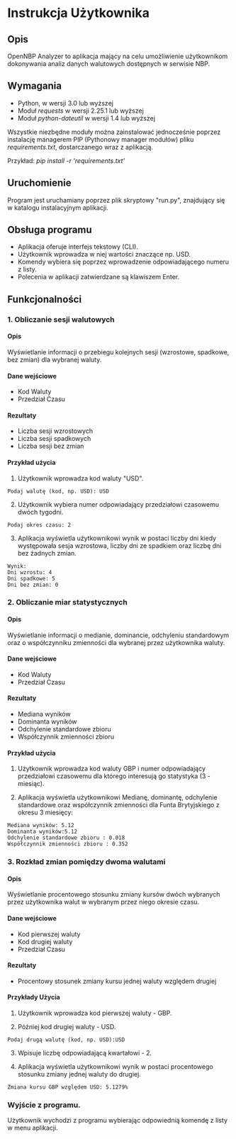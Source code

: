 # Instrukcja Użytkownika

## Opis
OpenNBP Analyzer to aplikacja mający na celu umożliwienie użytkownikom dokonywania analiz danych walutowych dostępnych w serwisie NBP.

## Wymagania
- Python, w wersji 3.0 lub wyższej
- Moduł *requests* w wersji 2.25.1 lub wyższej
- Moduł *python-dateutil* w wersji 1.4 lub wyższej

Wszystkie niezbędne moduły można zainstalować jednocześnie poprzez instalację
managerem PIP (Pythonowy manager modułów) pliku *requirements.txt*,
dostarczanego wraz z aplikacją.

Przykład: *pip install -r 'requirements.txt'*

## Uruchomienie
Program jest uruchamiany poprzez plik skryptowy "run.py", znajdujący się w katalogu instalacyjnym aplikacji.

## Obsługa programu
- Aplikacja oferuje interfejs tekstowy (CLI).
- Użytkownik wprowadza w niej wartości znaczące np. USD.
- Komendy wybiera się poprzez wprowadzenie odpowiadającego numeru z listy.
- Polecenia w aplikacji zatwierdzane są klawiszem Enter.

## Funkcjonalności

### 1. Obliczanie sesji walutowych

#### Opis
Wyświetlanie informacji o przebiegu kolejnych sesji (wzrostowe, spadkowe, bez zmian) dla wybranej waluty.

#### Dane wejściowe
* Kod Waluty 
* Przedział Czasu 

#### Rezultaty
* Liczba sesji wzrostowych
* Liczba sesji spadkowych
* Liczba sesji bez zmian

#### Przykład użycia
1. Użytkownik wprowadza kod waluty "USD".
```
Podaj walutę (kod, np. USD): USD
```
2. Użytkownik wybiera numer odpowiadający przedziałowi czasowemu dwóch tygodni.
```
Podaj okres czasu: 2
```
3. Aplikacja wyświetla użytkownikowi wynik w postaci liczby dni kiedy występowała sesja wzrostowa, liczby dni ze spadkiem oraz liczbę dni bez żadnych zmian.
```
Wynik: 
Dni wzrostu: 4
Dni spadkowe: 5
Dni bez zmian: 0
```

### 2. Obliczanie miar statystycznych

#### Opis
Wyświetlanie informacji o medianie, dominancie, odchyleniu standardowym oraz o współczynniku zmienności dla wybranej przez użytkownika waluty.

#### Dane wejściowe
* Kod Waluty 
* Przedział Czasu 

#### Rezultaty
* Mediana wyników
* Dominanta wyników
* Odchylenie standardowe zbioru
* Współczynnik zmienności zbioru

#### Przykład użycia
1. Użytkownik wprowadza kod waluty GBP i numer odpowiadający przedziałowi czasowemu dla którego interesują go statystyka (3 - miesiąc).

2. Aplikacja wyświetla użytkownikowi Medianę, dominantę, odchylenie standardowe oraz współczynnik zmienności dla Funta Brytyjskiego z okresu 3 miesięcy:
```
Mediana wyników: 5.12
Dominanta wyników:5.12
Odchylenie standardowe zbioru : 0.018
Współczynnik zmienności zbioru : 0.352
```

### 3. Rozkład zmian pomiędzy dwoma walutami

#### Opis
Wyświetlanie procentowego stosunku zmiany kursów dwóch wybranych przez użytkownika walut w wybranym przez niego okresie czasu.

#### Dane wejściowe
* Kod pierwszej waluty 
* Kod drugiej waluty 
* Przedział Czasu 

#### Rezultaty
* Procentowy stosunek zmiany kursu jednej waluty względem drugiej

#### Przykłady Użycia
1. Użytkownik wprowadza kod pierwszej waluty - GBP.

2. Później kod drugiej waluty - USD.
```
Podaj drugą walutę (kod, np. USD):USD
```
3. Wpisuje liczbę odpowiadającą kwartałowi - 2.

4. Aplikacja wyświetla użytkownikowi wynik w postaci procentowego stosunku zmiany jednej waluty do drugiej.
```
Zmiana kursu GBP względem USD: 5.1279%
```

### Wyjście z programu.
Użytkownik wychodzi z programu wybierając odpowiednią komendę z listy w menu aplikacji. 
